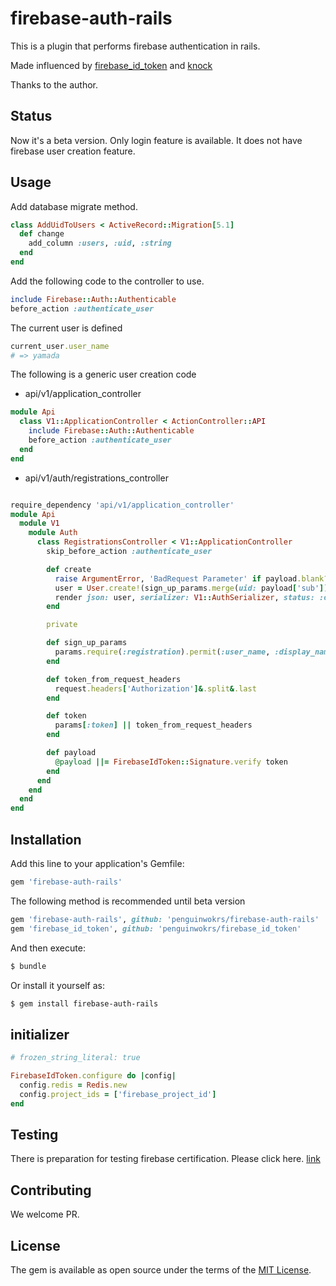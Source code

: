 # firebase-auth-rails


This is a plugin that performs firebase authentication in rails.

Made influenced by [firebase_id_token](https://github.com/fschuindt/firebase_id_token) and [knock](https://github.com/nsarno/knock)

Thanks to the author.

## Status
Now it's a beta version.
Only login feature is available.
It does not have firebase user creation feature.

## Usage
Add database migrate method.

```ruby
class AddUidToUsers < ActiveRecord::Migration[5.1]
  def change
    add_column :users, :uid, :string
  end
end
```

Add the following code to the controller to use.

```ruby
include Firebase::Auth::Authenticable
before_action :authenticate_user
```

The current user is defined
``` ruby
current_user.user_name
# => yamada
```

The following is a generic user creation code

* api/v1/application_controller

```ruby
module Api
  class V1::ApplicationController < ActionController::API
    include Firebase::Auth::Authenticable
    before_action :authenticate_user
  end
end
```

* api/v1/auth/registrations_controller
```ruby

require_dependency 'api/v1/application_controller'
module Api
  module V1
    module Auth
      class RegistrationsController < V1::ApplicationController
        skip_before_action :authenticate_user

        def create
          raise ArgumentError, 'BadRequest Parameter' if payload.blank?
          user = User.create!(sign_up_params.merge(uid: payload['sub']))
          render json: user, serializer: V1::AuthSerializer, status: :ok
        end

        private

        def sign_up_params
          params.require(:registration).permit(:user_name, :display_name)
        end

        def token_from_request_headers
          request.headers['Authorization']&.split&.last
        end

        def token
          params[:token] || token_from_request_headers
        end

        def payload
          @payload ||= FirebaseIdToken::Signature.verify token
        end
      end
    end
  end
end

```

## Installation
Add this line to your application's Gemfile:

```ruby
gem 'firebase-auth-rails'
```

The following method is recommended until beta version

```ruby
gem 'firebase-auth-rails', github: 'penguinwokrs/firebase-auth-rails'
gem 'firebase_id_token', github: 'penguinwokrs/firebase_id_token'
```

And then execute:
```bash
$ bundle
```

Or install it yourself as:
```bash
$ gem install firebase-auth-rails
```

## initializer
```ruby
# frozen_string_literal: true

FirebaseIdToken.configure do |config|
  config.redis = Redis.new
  config.project_ids = ['firebase_project_id']
end

```

## Testing
There is preparation for testing firebase certification.
Please click here. [link](https://github.com/fschuindt/firebase_id_token#user-content-development)

## Contributing
We welcome PR.

## License
The gem is available as open source under the terms of the [MIT License](http://opensource.org/licenses/MIT).
